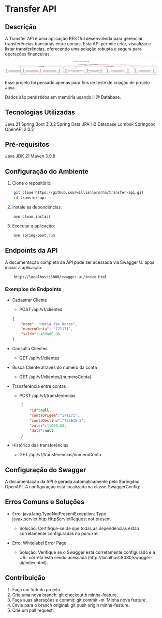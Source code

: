 # Transfer API

## Descrição
A Transfer API é uma aplicação RESTful desenvolvida para gerenciar transferências bancárias entre contas. Esta API permite criar, visualizar e listar transferências, oferecendo uma solução robusta e segura para operações financeiras.


![Jornada Transfer API](/doc/jornada-transfer-api.png)

Esse projeto foi pensado apenas para fins de teste de criação de projeto Java.

Dados são persistidos em memória usando H@ Database.


## Tecnologias Utilizadas
Java 21
Spring Boot 3.3.2
Spring Data JPA
H2 Database
Lombok
Springdoc OpenAPI 2.0.2

## Pré-requisitos
Java JDK 21
Maven 3.9.8

## Configuração do Ambiente

1. Clone o repositório:

```sh
    git clone https://github.com/williannoronha/transfer-api.git
    cd transfer-api
```
2. Instale as dependências:

```sh
    mvn clean install
```

3. Executar a aplicação:

```sh
    mvn spring-boot:run
```
## Endpoints da API

A documentação completa da API pode ser acessada via Swagger UI após iniciar a aplicação:

```bash
    http://localhost:8080/swagger-ui/index.html
```

### Exemplos de Endpoints

- Cadastrar Cliente
    - POST /api/v1/clientes
    ```json
    {
        "nome": "Maria das Dores", 
        "numeroConta": "171171", 
        "saldo": 400000.00
    }
    ```

- Consulta Clientes
    - GET /api/v1/clientes

- Busca Cliente através do número da conta
    - GET /api/v1/clientes/{numeroConta}

- Transferência entre contas
    - POST /api/v1/transferencias
    ```json
        {
            "id":null,
            "contaOrigem":"171171",
            "contaDestino":"752615-3",
            "valor":11000.00,
            "data":null
        }
    ```

- Histórico das transferências
    - GET /api/v1/transferencias/numeroConta


## Configuração do Swagger
A documentação da API é gerada automaticamente pelo Springdoc OpenAPI. A configuração está localizada na classe SwaggerConfig:

## Erros Comuns e Soluções
- Erro: java.lang.TypeNotPresentException: Type javax.servlet.http.HttpServletRequest not present

    - Solução: Certifique-se de que todas as dependências estão corretamente configuradas no pom.xml.

- Erro: Whitelabel Error Page

    - Solução: Verifique se o Swagger está corretamente configurado e a URL correta está sendo acessada (http://localhost:8080/swagger-ui/index.html).


## Contribuição
1. Faça um fork do projeto.
2. Crie uma nova branch: git checkout b minha-feature.
3.  Faça suas alterações e commit: git  commit -m 'Minha nova feature'.
4. Envie para o branch original: git push origin minha-feature.
5. Crie um pull request.


